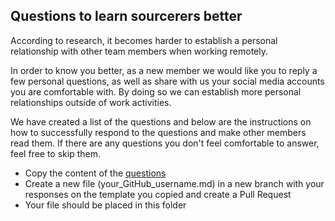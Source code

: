 ## Questions to learn sourcerers better

According to research, it becomes harder to establish a personal relationship with other team members when working remotely.

In order to know you better, as a new member we would like you to reply a few personal questions, as well as share with us your social media accounts you are comfortable with. By doing so we can establish more personal relationships outside of work activities.

We have created a list of the questions and below are the instructions on how to successfully respond to the questions and make other members read them. If there are any questions you don't feel comfortable to answer, feel free to skip them.

- Copy the content of the [questions](questions.md)
- Create a new file (your_GitHub_username.md) in a new branch with your responses on the template you copied and create a Pull Request
- Your file should be placed in this folder
